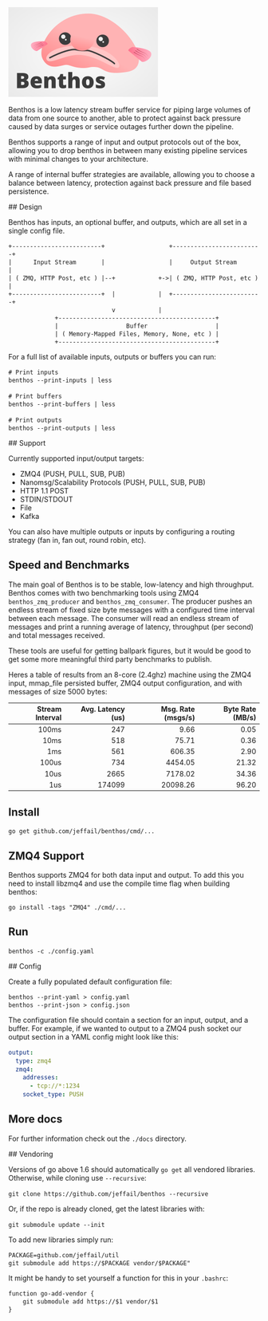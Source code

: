 ![Benthos](icon.png "Benthos")

Benthos is a low latency stream buffer service for piping large volumes of data
from one source to another, able to protect against back pressure caused by
data surges or service outages further down the pipeline.

Benthos supports a range of input and output protocols out of the box, allowing
you to drop benthos in between many existing pipeline services with minimal
changes to your architecture.

A range of internal buffer strategies are available, allowing you to choose a
balance between latency, protection against back pressure and file based
persistence.

## Design

Benthos has inputs, an optional buffer, and outputs, which are all set in a
single config file.

```
+-------------------------+                  +-------------------------+
|      Input Stream       |                  |     Output Stream       |
| ( ZMQ, HTTP Post, etc ) |--+            +->| ( ZMQ, HTTP Post, etc ) |
+-------------------------+  |            |  +-------------------------+
                             v            |
             +--------------------------------------------+
             |                   Buffer                   |
             | ( Memory-Mapped Files, Memory, None, etc ) |
             +--------------------------------------------+
```

For a full list of available inputs, outputs or buffers you can run:

```
# Print inputs
benthos --print-inputs | less

# Print buffers
benthos --print-buffers | less

# Print outputs
benthos --print-outputs | less
```

## Support

Currently supported input/output targets:

- ZMQ4 (PUSH, PULL, SUB, PUB)
- Nanomsg/Scalability Protocols (PUSH, PULL, SUB, PUB)
- HTTP 1.1 POST
- STDIN/STDOUT
- File
- Kafka

You can also have multiple outputs or inputs by configuring a routing strategy
(fan in, fan out, round robin, etc).

## Speed and Benchmarks

The main goal of Benthos is to be stable, low-latency and high throughput.
Benthos comes with two benchmarking tools using ZMQ4 `benthos_zmq_producer` and
`benthos_zmq_consumer`. The producer pushes an endless stream of fixed size byte
messages with a configured time interval between each message. The consumer will
read an endless stream of messages and print a running average of latency,
throughput (per second) and total messages received.

These tools are useful for getting ballpark figures, but it would be good to get
some more meaningful third party benchmarks to publish.

Heres a table of results from an 8-core (2.4ghz) machine using the ZMQ4 input,
mmap_file persisted buffer, ZMQ4 output configuration, and with messages of size
5000 bytes:

| Stream Interval | Avg. Latency (us) | Msg. Rate (msgs/s) | Byte Rate (MB/s) |
|----------------:|------------------:|-------------------:|-----------------:|
|           100ms |               247 |               9.66 |             0.05 |
|            10ms |               518 |              75.71 |             0.36 |
|             1ms |               561 |             606.35 |             2.90 |
|           100us |               734 |            4454.05 |            21.32 |
|            10us |              2665 |            7178.02 |            34.36 |
|             1us |            174099 |           20098.26 |            96.20 |

## Install

```shell
go get github.com/jeffail/benthos/cmd/...
```

## ZMQ4 Support

Benthos supports ZMQ4 for both data input and output. To add this you need to
install libzmq4 and use the compile time flag when building benthos:

```shell
go install -tags "ZMQ4" ./cmd/...
```

## Run

```shell
benthos -c ./config.yaml
```

## Config

Create a fully populated default configuration file:

```shell
benthos --print-yaml > config.yaml
benthos --print-json > config.json
```

The configuration file should contain a section for an input, output, and a
buffer. For example, if we wanted to output to a ZMQ4 push socket our output
section in a YAML config might look like this:

```yaml
output:
  type: zmq4
  zmq4:
    addresses:
      - tcp://*:1234
    socket_type: PUSH
```

## More docs

For further information check out the `./docs` directory.

## Vendoring

Versions of go above 1.6 should automatically `go get` all vendored libraries.
Otherwise, while cloning use `--recursive`:

`git clone https://github.com/jeffail/benthos --recursive`

Or, if the repo is already cloned, get the latest libraries with:

`git submodule update --init`

To add new libraries simply run:

```
PACKAGE=github.com/jeffail/util
git submodule add https://$PACKAGE vendor/$PACKAGE"
```

It might be handy to set yourself a function for this in your `.bashrc`:

```
function go-add-vendor {
	git submodule add https://$1 vendor/$1
}
```
